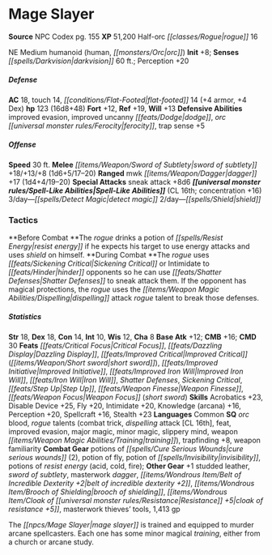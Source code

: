﻿---
cssclass: [monsters]
title1: Mage Slayer
title2: Mage Slayer
CR: 15
sources:
- name: NPC Codex
  page: 155
  link: http://paizo.com/products/btpy8v3a?Pathfinder-Roleplaying-Game-NPC-Codex
XP: 51200
race: Half-orc
classes:
- rogue 16
alignment: NE
size: Medium
type: humanoid
subtypes:
- human
- orc
initiative:
  bonus: 8
senses:
  darkvision: 60
AC:
  AC: 18
  touch: 14
  flat_footed: 14
  components:
    armor: 4
    dex: 4
HP:
  HP: 123
  long: 16d8+48
saves:
  fort: 12
  ref: 19
  will: 13
defensive_abilities:
- improved evasion
- improved uncanny dodge
- orc ferocity
- trap sense +5
speeds:
  base: 30
attacks:
  melee:
  - - text: sword of subtlety +18/+13/+8 (1d6+5/17-20)
      entries:
      - - damage: 1d6+5
          crit_range: 17-20
      attack: sword of subtlety
      bonus:
      - 18
      - 13
      - 8
  ranged:
  - - text: mwk dagger +17 (1d4+4/19-20)
      entries:
      - - damage: 1d4+4
          crit_range: 19-20
      attack: mwk dagger
      bonus:
      - 17
  special:
  - sneak attack +8d6
spell_like_abilities:
  entries:
  - name: detect magic
    source: default
    freq: 3/day
  - name: shield
    source: default
    freq: 2/day
  sources:
  - name: default
    CL: 16
    concentration: 16
tactics:
  Before Combat: The rogue drinks a potion of resist energy if he expects his target
    to use energy attacks and uses shield on himself.
  During Combat: The rogue uses Sickening Critical or Intimidate to hinder opponents
    so he can use Shatter Defenses to sneak attack them. If the opponent has magical
    protections, the rogue uses the dispelling attack rogue talent to break those
    defenses.
ability_scores:
  STR: 18
  DEX: 18
  CON: 14
  INT: 10
  WIS: 12
  CHA: 8
BAB: 12
CMB: 16
CMD: 30
feats:
- name: Critical Focus
- name: Dazzling Display
- name: Improved Critical (short sword)
- name: Improved Initiative
- name: Improved Iron Will
- name: Iron Will
- name: Shatter Defenses
- name: Sickening Critical
- name: Step Up
- name: Weapon Finesse
- name: Weapon Focus (short sword)
skills:
  Acrobatics: 23
  Disable Device: 25
  Fly: 20
  Intimidate: 20
  Knowledge (arcana): 16
  Perception: 20
  Spellcraft: 16
  Stealth: 23
languages:
- Common
special_qualities:
- orc blood
- rogue talents (combat trick, dispelling attack [CL 16th], feat, improved evasion,
  major magic, minor magic, slippery mind, weapon training)
- trapfinding +8
- weapon familiarity
gear:
  combat:
  - potions of cure serious wounds (2)
  - potion of fly
  - potion of invisibility
  - potions of resist energy (acid, cold, fire)
  other:
  - +1 studded leather
  - sword of subtlety
  - masterwork dagger
  - belt of incredible dexterity +2
  - brooch of shielding
  - cloak of resistance +5
  - masterwork thieves' tools
  - 1,413 gp
desc_long: The mage slayer is trained and equipped to murder arcane spellcasters.
  Each one has some minor magical training, either from a church or arcane study.

---

# Mage Slayer

**Source** NPC Codex pg. 155
**XP** 51,200
Half-orc _[[classes/Rogue|rogue]]_ 16

NE Medium humanoid (human, _[[monsters/Orc|orc]]_)
**Init** +8; **Senses** _[[spells/Darkvision|darkvision]]_ 60 ft.; Perception +20

##### Defense

**AC** 18, touch 14, _[[conditions/Flat-Footed|flat-footed]]_ 14 (+4 armor, +4 Dex)
**hp** 123 (16d8+48)
**Fort** +12, **Ref** +19, **Will** +13
**Defensive Abilities** improved evasion, improved uncanny _[[feats/Dodge|dodge]]_, _orc_ _[[universal monster rules/Ferocity|ferocity]]_, trap sense +5

##### Offense
**Speed** 30 ft.
**Melee** _[[items/Weapon/Sword of Subtlety|sword of subtlety]]_ +18/+13/+8 (1d6+5/17–20)
**Ranged** mwk _[[items/Weapon/Dagger|dagger]]_ +17 (1d4+4/19–20)
**Special Attacks** sneak attack +8d6
**_[[universal monster rules/Spell-Like Abilities|Spell-Like Abilities]]_** (CL 16th; concentration +16)
3/day—_[[spells/Detect Magic|detect magic]]_
 2/day—_[[spells/Shield|shield]]_

### Tactics

**Before Combat **The _rogue_ drinks a potion of _[[spells/Resist Energy|resist energy]]_ if he expects his target to use energy attacks and uses _shield_ on himself.
**During Combat **The _rogue_ uses _[[feats/Sickening Critical|Sickening Critical]]_ or Intimidate to _[[feats/Hinder|hinder]]_ opponents so he can use _[[feats/Shatter Defenses|Shatter Defenses]]_ to sneak attack them. If the opponent has magical protections, the _rogue_ uses the _[[items/Weapon Magic Abilities/Dispelling|dispelling]]_ attack _rogue_ talent to break those defenses.

##### Statistics
**Str** 18, **Dex** 18, **Con** 14, **Int** 10, **Wis** 12, **Cha** 8
**Base Atk** +12; **CMB** +16; **CMD** 30
**Feats** _[[feats/Critical Focus|Critical Focus]]_, _[[feats/Dazzling Display|Dazzling Display]]_, _[[feats/Improved Critical|Improved Critical]]_ (_[[items/Weapon/Short sword|short sword]]_), _[[feats/Improved Initiative|Improved Initiative]]_, _[[feats/Improved Iron Will|Improved Iron Will]]_, _[[feats/Iron Will|Iron Will]]_, _Shatter Defenses_, _Sickening Critical_, _[[feats/Step Up|Step Up]]_, _[[feats/Weapon Finesse|Weapon Finesse]]_, _[[feats/Weapon Focus|Weapon Focus]]_ (_short sword_)
**Skills** Acrobatics +23, Disable Device +25, Fly +20, Intimidate +20, Knowledge (arcana) +16, Perception +20, Spellcraft +16, Stealth +23
**Languages** Common
**SQ** _orc_ blood, _rogue_ talents (combat trick, _dispelling_ attack [CL 16th], feat, improved evasion, major magic, minor magic, slippery mind, weapon _[[items/Weapon Magic Abilities/Training|training]]_), trapfinding +8, weapon familiarity
**Combat Gear** potions of _[[spells/Cure Serious Wounds|cure serious wounds]]_ (2), potion of fly, potion of _[[spells/Invisibility|invisibility]]_, potions of _resist energy_ (acid, cold, fire); **Other Gear** +1 studded leather, _sword of subtlety_, masterwork _dagger_, _[[items/Wondrous Item/Belt of Incredible Dexterity +2|belt of incredible dexterity +2]]_, _[[items/Wondrous Item/Brooch of Shielding|brooch of shielding]]_, _[[items/Wondrous Item/Cloak of _[[universal monster rules/Resistance|Resistance]]_ +5|cloak of _resistance_ +5]]_, masterwork thieves’ tools, 1,413 gp

The _[[npcs/Mage Slayer|mage slayer]]_ is trained and equipped to murder arcane spellcasters. Each one has some minor magical _training_, either from a church or arcane study.